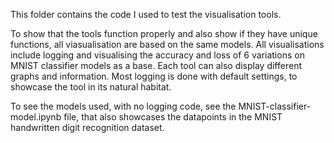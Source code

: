This folder contains the code I used to test the visualisation tools.

To show that the tools function properly and also show if they have unique functions, all viasualisation are based on the same models.
All visualisations include logging and visualising the accuracy and loss of 6 variations on MNIST classifier models as a base.
Each tool can also display different graphs and information.
Most logging is done with default settings, to showcase the tool in its natural habitat.

To see the models used, with no logging code, see the MNIST-classifier-model.ipynb file, that also showcases the datapoints in the MNIST
handwritten digit recognition dataset.